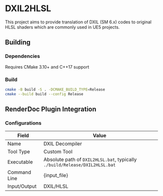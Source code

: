 # DXIL2HLSL

This project aims to provide translation of DXIL (SM 6.x) codes to original HLSL shaders which are commonly used in UE5 projects.

## Building

### Dependencies

Requires CMake 3.10+ and C++17 support

### Build

   ```bash
   cmake -B build -S . -DCMAKE_BUILD_TYPE=Release
   cmake --build build --config Release
   ```

## RenderDoc Plugin Integration

### Configurations

| Field        | Value                                                        |
| ------------ | ------------------------------------------------------------ |
| Name         | DXIL Decompiler                                              |
| Tool Type    | Custom Tool                                                  |
| Executable   | Absolute path of `DXIL2HLSL.bat`, typically `./build/Release/DXIL2HLSL.bat` |
| Command Line | {input_file}                                                 |
| Input/Output | DXIL/HLSL                                                    |

